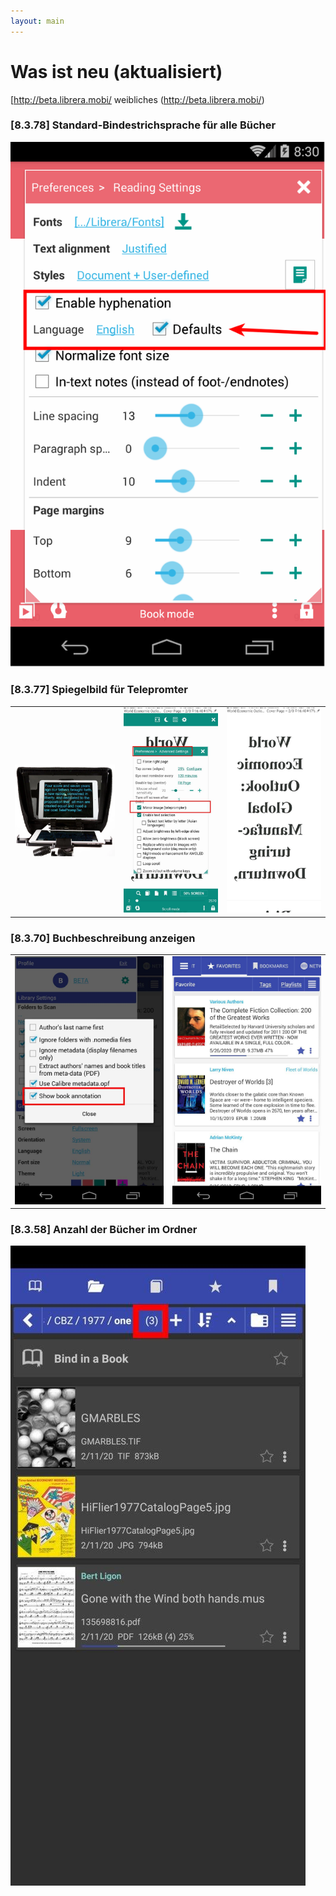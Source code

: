 ```yaml
---
layout: main
---
```


# Was ist neu (aktualisiert)
[http://beta.librera.mobi/ weibliches (http://beta.librera.mobi/)

### [8.3.78] Standard-Bindestrichsprache für alle Bücher
<img class="i" src="8.3.78.png" />

### [8.3.77] Spiegelbild für Telepromter

||||
|-|-|-|
|![](8.3.77c.jpg)|![](8.3.77a.jpg)|![](8.3.77b.jpg)|

### [8.3.70] Buchbeschreibung anzeigen

|||
|-|-|
|![](8.3.70a.jpg)|![](8.3.70b.jpg)|


### [8.3.58] Anzahl der Bücher im Ordner
<img class="i" src="8.3.58.jpg" />
